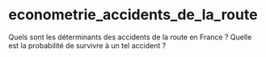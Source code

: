 # econometrie_accidents_de_la_route
Quels sont les déterminants des accidents de la route en France ? Quelle est la probabilité de survivre à un tel accident ?
